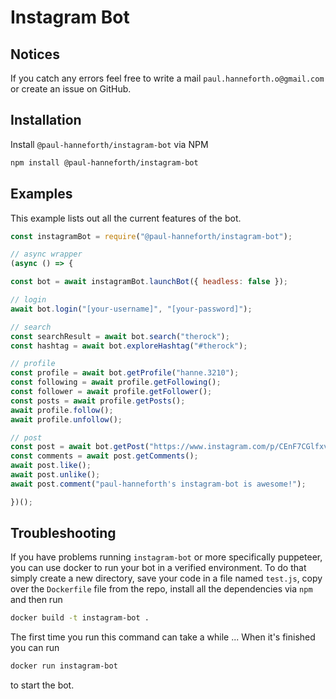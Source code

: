 # Instagram Bot
## Notices
If you catch any errors feel free to write a mail `paul.hanneforth.o@gmail.com` or create an issue on GitHub.

## Installation
Install `@paul-hanneforth/instagram-bot` via NPM
```sh
npm install @paul-hanneforth/instagram-bot
```

## Examples
This example lists out all the current features of the bot.
```js
const instagramBot = require("@paul-hanneforth/instagram-bot");

// async wrapper
(async () => {

const bot = await instagramBot.launchBot({ headless: false });

// login
await bot.login("[your-username]", "[your-password]");

// search
const searchResult = await bot.search("therock");
const hashtag = await bot.exploreHashtag("#therock");

// profile
const profile = await bot.getProfile("hanne.3210");
const following = await profile.getFollowing();
const follower = await profile.getFollower();
const posts = await profile.getPosts();
await profile.follow();
await profile.unfollow();

// post
const post = await bot.getPost("https://www.instagram.com/p/CEnF7CGlfxv/");
const comments = await post.getComments();
await post.like();
await post.unlike();
await post.comment("paul-hanneforth's instagram-bot is awesome!");

})();
```

## Troubleshooting
If you have problems running `instagram-bot` or more specifically puppeteer, you can use docker to run your bot in a verified environment.
To do that simply create a new directory, save your code in a file named `test.js`, copy over the `Dockerfile` file from the repo, install all the dependencies via `npm` and then run
```sh
docker build -t instagram-bot .
```
The first time you run this command can take a while ...
When it's finished you can run
```sh
docker run instagram-bot
```
to start the bot.